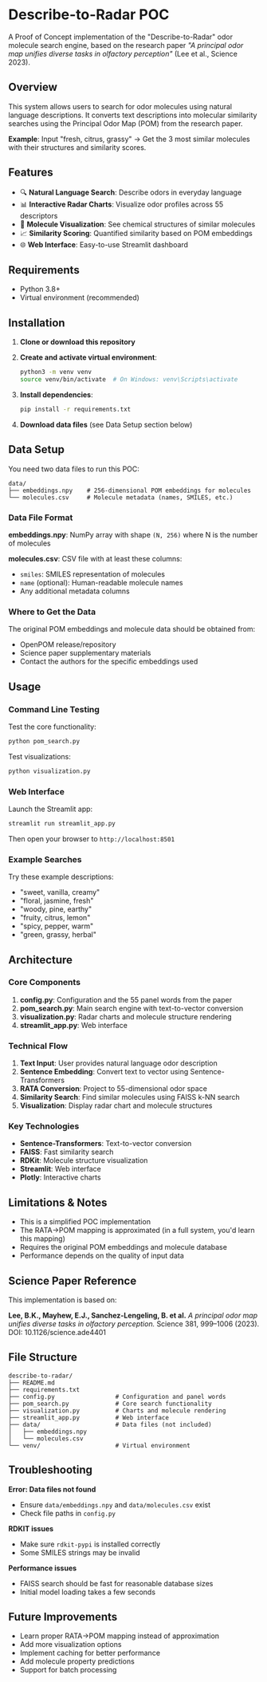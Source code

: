 # Describe-to-Radar POC

A Proof of Concept implementation of the "Describe-to-Radar" odor molecule search engine, based on the research paper *"A principal odor map unifies diverse tasks in olfactory perception"* (Lee et al., Science 2023).

## Overview

This system allows users to search for odor molecules using natural language descriptions. It converts text descriptions into molecular similarity searches using the Principal Odor Map (POM) from the research paper.

**Example**: Input "fresh, citrus, grassy" → Get the 3 most similar molecules with their structures and similarity scores.

## Features

- 🔍 **Natural Language Search**: Describe odors in everyday language
- 📊 **Interactive Radar Charts**: Visualize odor profiles across 55 descriptors
- 🧪 **Molecule Visualization**: See chemical structures of similar molecules
- 📈 **Similarity Scoring**: Quantified similarity based on POM embeddings
- 🌐 **Web Interface**: Easy-to-use Streamlit dashboard

## Requirements

- Python 3.8+
- Virtual environment (recommended)

## Installation

1. **Clone or download this repository**

2. **Create and activate virtual environment**:
   ```bash
   python3 -m venv venv
   source venv/bin/activate  # On Windows: venv\Scripts\activate
   ```

3. **Install dependencies**:
   ```bash
   pip install -r requirements.txt
   ```

4. **Download data files** (see Data Setup section below)

## Data Setup

You need two data files to run this POC:

```
data/
├── embeddings.npy    # 256-dimensional POM embeddings for molecules
└── molecules.csv     # Molecule metadata (names, SMILES, etc.)
```

### Data File Format

**embeddings.npy**: NumPy array with shape `(N, 256)` where N is the number of molecules

**molecules.csv**: CSV file with at least these columns:
- `smiles`: SMILES representation of molecules
- `name` (optional): Human-readable molecule names
- Any additional metadata columns

### Where to Get the Data

The original POM embeddings and molecule data should be obtained from:
- OpenPOM release/repository
- Science paper supplementary materials
- Contact the authors for the specific embeddings used

## Usage

### Command Line Testing

Test the core functionality:

```bash
python pom_search.py
```

Test visualizations:

```bash
python visualization.py
```

### Web Interface

Launch the Streamlit app:

```bash
streamlit run streamlit_app.py
```

Then open your browser to `http://localhost:8501`

### Example Searches

Try these example descriptions:
- "sweet, vanilla, creamy"
- "floral, jasmine, fresh"
- "woody, pine, earthy"
- "fruity, citrus, lemon"
- "spicy, pepper, warm"
- "green, grassy, herbal"

## Architecture

### Core Components

1. **config.py**: Configuration and the 55 panel words from the paper
2. **pom_search.py**: Main search engine with text-to-vector conversion
3. **visualization.py**: Radar charts and molecule structure rendering
4. **streamlit_app.py**: Web interface

### Technical Flow

1. **Text Input**: User provides natural language odor description
2. **Sentence Embedding**: Convert text to vector using Sentence-Transformers
3. **RATA Conversion**: Project to 55-dimensional odor space
4. **Similarity Search**: Find similar molecules using FAISS k-NN search
5. **Visualization**: Display radar chart and molecule structures

### Key Technologies

- **Sentence-Transformers**: Text-to-vector conversion
- **FAISS**: Fast similarity search
- **RDKit**: Molecule structure visualization
- **Streamlit**: Web interface
- **Plotly**: Interactive charts

## Limitations & Notes

- This is a simplified POC implementation
- The RATA→POM mapping is approximated (in a full system, you'd learn this mapping)
- Requires the original POM embeddings and molecule database
- Performance depends on the quality of input data

## Science Paper Reference

This implementation is based on:

**Lee, B.K., Mayhew, E.J., Sanchez-Lengeling, B. et al.** *A principal odor map unifies diverse tasks in olfactory perception.* Science 381, 999–1006 (2023). DOI: 10.1126/science.ade4401

## File Structure

```
describe-to-radar/
├── README.md
├── requirements.txt
├── config.py                 # Configuration and panel words
├── pom_search.py             # Core search functionality
├── visualization.py          # Charts and molecule rendering
├── streamlit_app.py          # Web interface
├── data/                     # Data files (not included)
│   ├── embeddings.npy
│   └── molecules.csv
└── venv/                     # Virtual environment
```

## Troubleshooting

**Error: Data files not found**
- Ensure `data/embeddings.npy` and `data/molecules.csv` exist
- Check file paths in `config.py`

**RDKIT issues**
- Make sure `rdkit-pypi` is installed correctly
- Some SMILES strings may be invalid

**Performance issues**
- FAISS search should be fast for reasonable database sizes
- Initial model loading takes a few seconds

## Future Improvements

- Learn proper RATA→POM mapping instead of approximation
- Add more visualization options
- Implement caching for better performance
- Add molecule property predictions
- Support for batch processing
